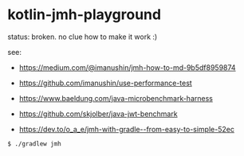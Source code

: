 # kotlin-jmh-playground

status: broken. no clue how to make it work :)

see: 
- https://medium.com/@imanushin/jmh-how-to-md-9b5df8959874
- https://github.com/imanushin/use-performance-test
- https://www.baeldung.com/java-microbenchmark-harness

- https://github.com/skjolber/java-jwt-benchmark
- https://dev.to/o_a_e/jmh-with-gradle--from-easy-to-simple-52ec

```
$ ./gradlew jmh
```
